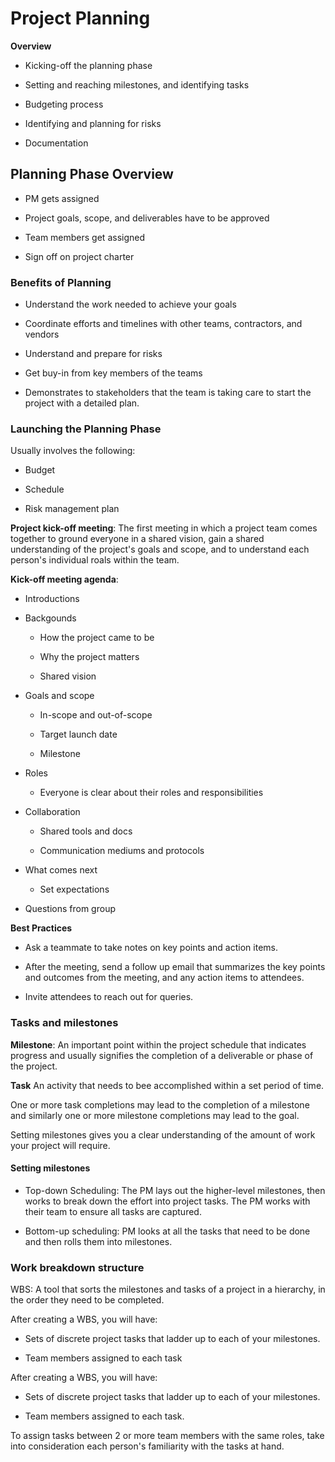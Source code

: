 # Project Planning

**Overview**

- Kicking-off the planning phase

- Setting and reaching milestones, and identifying tasks

- Budgeting process

- Identifying and planning for risks

- Documentation

## Planning Phase Overview

- PM gets assigned

- Project goals, scope, and deliverables have to be approved

- Team members get assigned

- Sign off on project charter

### Benefits of Planning

- Understand the work needed to achieve your goals

- Coordinate efforts and timelines with other teams, contractors, and vendors

- Understand and prepare for risks

- Get buy-in from key members of the teams

- Demonstrates to stakeholders that the team is taking care to start the project with a detailed plan.

### Launching the Planning Phase

Usually involves the following:

- Budget

- Schedule

- Risk management plan

**Project kick-off meeting**: The first meeting in which a project team comes together to ground everyone in a shared vision, gain a shared understanding of the project's goals and scope, and to understand each person's individual roals within the team.

**Kick-off meeting agenda**:

- Introductions

- Backgounds
	
	- How the project came to be

	- Why the project matters

	- Shared vision

- Goals and scope

	- In-scope and out-of-scope

	- Target launch date

	- Milestone

- Roles

	- Everyone is clear about their roles and responsibilities

- Collaboration

	- Shared tools and docs

	- Communication mediums and protocols

- What comes next

	- Set expectations

- Questions from group

**Best Practices**

- Ask a teammate to take notes on key points and action items.

- After the meeting, send a follow up email that summarizes the key points and outcomes from the meeting, and any action items to attendees.

- Invite attendees to reach out for queries.

### Tasks and milestones

**Milestone**: An important point within the project schedule that indicates progress and usually signifies the completion of a deliverable or phase of the project.

**Task** An activity that needs to bee accomplished within a set period of time.

One or more task completions may lead to the completion of a milestone and similarly one or more milestone completions may lead to the goal.

Setting milestones gives you a clear understanding of the amount of work your project will require.

#### Setting milestones

- Top-down Scheduling: The PM lays out the higher-level milestones, then works to break down the effort into project tasks. The PM works with their team to ensure all tasks are captured.

- Bottom-up scheduling: PM looks at all the tasks that need to be done and then rolls them into milestones.

### Work breakdown structure

WBS: A tool that sorts the milestones and tasks of a project in a hierarchy, in the order they need to be completed.

After creating a WBS, you will have:

- Sets of discrete project tasks that ladder up to each of your milestones.

- Team members assigned to each task

After creating a WBS, you will have:

- Sets of discrete project tasks that ladder up to each of your milestones.

- Team members assigned to each task.

To assign tasks between 2 or more team members with the same roles, take into consideration each person's familiarity with the tasks at hand.

